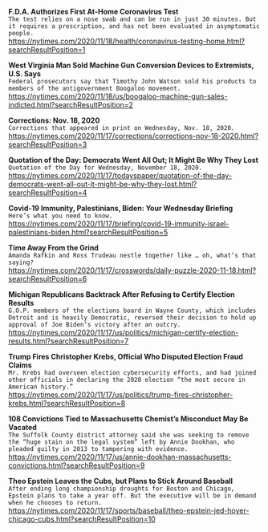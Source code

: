 **F.D.A. Authorizes First At-Home Coronavirus Test**\
`The test relies on a nose swab and can be run in just 30 minutes. But it requires a prescription, and has not been evaluated in asymptomatic people.`\
https://nytimes.com/2020/11/18/health/coronavirus-testing-home.html?searchResultPosition=1

**West Virginia Man Sold Machine Gun Conversion Devices to Extremists, U.S. Says**\
`Federal prosecutors say that Timothy John Watson sold his products to members of the antigovernment Boogaloo movement.`\
https://nytimes.com/2020/11/18/us/boogaloo-machine-gun-sales-indicted.html?searchResultPosition=2

**Corrections: Nov. 18, 2020**\
`Corrections that appeared in print on Wednesday, Nov. 18, 2020.`\
https://nytimes.com/2020/11/17/corrections/corrections-nov-18-2020.html?searchResultPosition=3

**Quotation of the Day: Democrats Went All Out; It Might Be Why They Lost**\
`Quotation of the Day for Wednesday, November 18, 2020.`\
https://nytimes.com/2020/11/17/todayspaper/quotation-of-the-day-democrats-went-all-out-it-might-be-why-they-lost.html?searchResultPosition=4

**Covid-19 Immunity, Palestinians, Biden: Your Wednesday Briefing**\
`Here’s what you need to know.`\
https://nytimes.com/2020/11/17/briefing/covid-19-immunity-israel-palestinians-biden.html?searchResultPosition=5

**Time Away From the Grind**\
`Amanda Rafkin and Ross Trudeau nestle together like … oh, what’s that saying?`\
https://nytimes.com/2020/11/17/crosswords/daily-puzzle-2020-11-18.html?searchResultPosition=6

**Michigan Republicans Backtrack After Refusing to Certify Election Results**\
`G.O.P. members of the elections board in Wayne County, which includes Detroit and is heavily Democratic, reversed their decision to hold up approval of Joe Biden’s victory after an outcry.`\
https://nytimes.com/2020/11/17/us/politics/michigan-certify-election-results.html?searchResultPosition=7

**Trump Fires Christopher Krebs, Official Who Disputed Election Fraud Claims**\
`Mr. Krebs had overseen election cybersecurity efforts, and had joined other officials in declaring the 2020 election “the most secure in American history.”`\
https://nytimes.com/2020/11/17/us/politics/trump-fires-christopher-krebs.html?searchResultPosition=8

**108 Convictions Tied to Massachusetts Chemist’s Misconduct May Be Vacated**\
`The Suffolk County district attorney said she was seeking to remove the “huge stain on the legal system” left by Annie Dookhan, who pleaded guilty in 2013 to tampering with evidence.`\
https://nytimes.com/2020/11/17/us/annie-dookhan-massachusetts-convictions.html?searchResultPosition=9

**Theo Epstein Leaves the Cubs, but Plans to Stick Around Baseball**\
`After ending long championship droughts for Boston and Chicago, Epstein plans to take a year off. But the executive will be in demand when he chooses to return.`\
https://nytimes.com/2020/11/17/sports/baseball/theo-epstein-jed-hoyer-chicago-cubs.html?searchResultPosition=10

